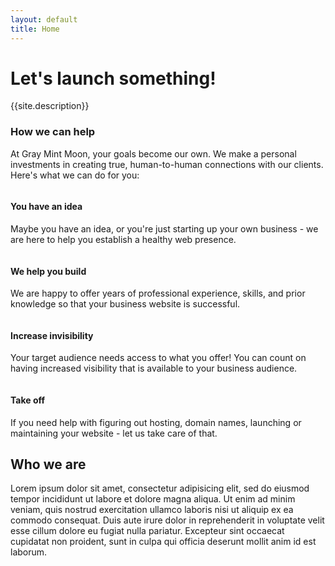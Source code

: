 ```yaml
---
layout: default
title: Home
---
```

<div class="home_bg">
	<div class="row_lg">
		<div class="container_lg text_center">
			<h1 class="text_jungle">Let's launch something!</h1>
			<p>{{site.description}}</p>
		</div>
	</div>
</div>
<div class="row_trim_bottom bg_lightgray">
	<div class="container_lg text_center">
		<h3>How we can help</h3>
		<p>At Gray Mint Moon, your goals become our own. We make a personal investments in creating true, human-to-human  connections with our clients. Here's what we can do for you:  </p>
	</div>
</div>
<div class="row_sm bg_lightgray">
	<div class="container_xxl text_center">
		<div class="column_fourths">
			<div class="column_quarter">
				<img class="img_full" src="{{site.url}}/assets/idea.png" alt="">
				<h4 class="text_center">You have an idea</h4>
				<p>Maybe you have an idea, or you're just starting up your own business - we are here to help you establish a healthy web presence.</p>
			</div>
			<div class="column_quarter">
				<img class="img_full" src="{{site.url}}/assets/code.png" alt="">
				<h4 class="text_center">We help you build</h4>
				<p>We are happy to offer years of professional experience, skills, and prior knowledge so that your business website is successful.</p>
			</div>
			<div class="column_quarter">
				<img class="img_full" src="{{site.url}}/assets/devices.png" alt="">
				<h4 class="text_center">Increase invisibility</h4>
				<p>Your target audience needs access to what you offer! You can count on having increased visibility that is available to your business audience.</p>
			</div>
			<div class="column_quarter">
				<img class="img_full" src="{{site.url}}/assets/launch.png" alt="">
				<h4 class="text_center">Take off</h4>
				<p>If you need help with figuring out hosting, domain names, launching or maintaining your website - let us take care of that.</p>
			</div>
		</div>
	</div>
</div>
<div class="row_md">
	<div class="container_md text_center">
		<h2>Who we are</h2>
		<p>Lorem ipsum dolor sit amet, consectetur adipisicing elit, sed do eiusmod
		tempor incididunt ut labore et dolore magna aliqua. Ut enim ad minim veniam,
		quis nostrud exercitation ullamco laboris nisi ut aliquip ex ea commodo
		consequat. Duis aute irure dolor in reprehenderit in voluptate velit esse
		cillum dolore eu fugiat nulla pariatur. Excepteur sint occaecat cupidatat non
		proident, sunt in culpa qui officia deserunt mollit anim id est laborum.</p>
	</div>
</div>